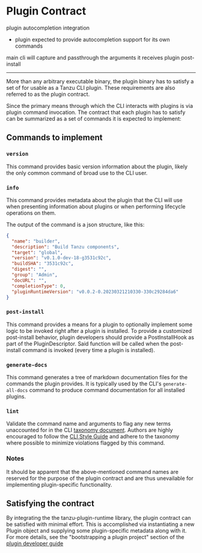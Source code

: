 # Plugin Contract

plugin autocompletion integration

- plugin expected to provide autocompletion support for its own commands

main cli will capture and passthrough the arguments it receives
plugin post-install

--------------------------

More than any arbitrary executable binary, the plugin binary has to satisfy a set of for
usable as a Tanzu CLI plugin. These requirements are also referred to as the
plugin contract.

Since the primary means through which the CLI interacts with plugins is via
plugin command invocation. The contract that each plugin has to satisfy can be
summarized as a set of commands it is expected to implement:

## Commands to implement

### `version`

This command provides basic version information about the plugin, likely the
only common command of broad use to the CLI user.

### `info`

This command  provides metadata about the plugin that the CLI will use when
presenting information about plugins or when performing lifecycle operations on
them.

The output of the command is a json structure, like this:

```json
{
  "name": "builder",
  "description": "Build Tanzu components",
  "target": "global",
  "version": "v0.1.0-dev-18-g3531c92c",
  "buildSHA": "3531c92c",
  "digest": "",
  "group": "Admin",
  "docURL": "",
  "completionType": 0,
  "pluginRuntimeVersion": "v0.0.2-0.20230321210330-330c29284da6"
}
```

### `post-install`

This command provides a means for a plugin to optionally implement some logic
to be invoked right after a plugin is installed. To provide a customized
post-install behavior, plugin developers should provide a PostInstallHook as
part of the PluginDescriptor. Said function will be called when the
post-install command is invoked (every time a plugin is installed).

### `generate-docs`

This command generates a tree of markdown documentation files for the commands
the plugin provides. It is typically used by the CLI's `generate-all-docs`
command to produce command documentation for all installed plugins.

### `lint`

Validate the command name and arguments to flag any new terms unaccounted for
in the CLI [taxonomy document](taxonomy.md). Authors are highly encouraged to
follow the [CLI Style Guide](style_guide.md) and adhere to the taxonomy where
possible to minimize violations flagged by this command.

### Notes

It should be apparent that the above-mentioned command names are reserved for
the purpose of the plugin contract and are thus unevailable for implementing
plugin-specific functionality.

## Satisfying the contract

By integrating the the tanzu-plugin-runtime library, the plugin contract can be
satisfied with minimal effort. This is accomplished via instantiating a new
Plugin object and supplying some plugin-specific metadata along with it. For
more details, see the "bootstrapping a plugin project" section of the [plugin developer guide](README.md)
